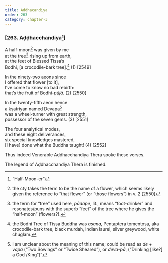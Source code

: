 ```yaml
---
title: Aḍḍhacandiya
order: 263
category: chapter-3
---
```


### \[263. Aḍḍha<span class="diacritics" data-state="on">c</span><span class="no-diacritics" data-state="off">ch</span>andiya[^1]\]

A half-moon[^2] was given by me  
at the tree[^3] rising up from earth,  
at the feet of Blessed Tissa’s  
Bodhi, \[a crocodile-bark tree\].[^4] (1) \[2549\]

In the ninety-two aeons since  
I offered that flower \[to it\],  
I’ve come to know no bad rebirth:  
that’s the fruit of Bodhi-*pūjā*. (2) \[2550\]

In the twenty-fifth aeon hence  
a kṣatriyan named Devapa[^5]  
was a wheel-turner with great strength,  
possessor of the seven gems. (3) \[2551\]

The four analytical modes,  
and these eight deliverances,  
six special knowledges mastered,  
\[I have\] done what the Buddha taught! (4) \[2552\]

Thus indeed Venerable Aḍḍha<span class="diacritics" data-state="on">c</span><span class="no-diacritics" data-state="off">ch</span>andiya Thera spoke these verses.

The legend of Aḍḍha<span class="diacritics" data-state="on">c</span><span class="no-diacritics" data-state="off">ch</span>andiya Thera is finished.

[^1]: “Half-Moon-er”

[^2]: the cty takes the term to be the name of a flower, which seems likely given the reference to “that flower” (or “those flowers”) in v. 2 \[2550\]

[^3]: the term for “tree” used here, *pādape*, lit., means “foot-drinker” and resonates/puns with the superb “feet” of the tree where he gives the “half-moon” (flowers?).

[^4]: the Bodhi Tree of Tissa Buddha was *asana*, Pentaptera tomentosa, aka crocodile-bark tree, black murdah, Indian laurel, silver greywood, white chuglam.

[^5]: I am unclear about the meaning of this name; could be read as *de* + *vapa* (“Two Sowings” or “Twice Sheared”), or *deva-pā*, (“Drinking \[like?\] a God /King”)”
